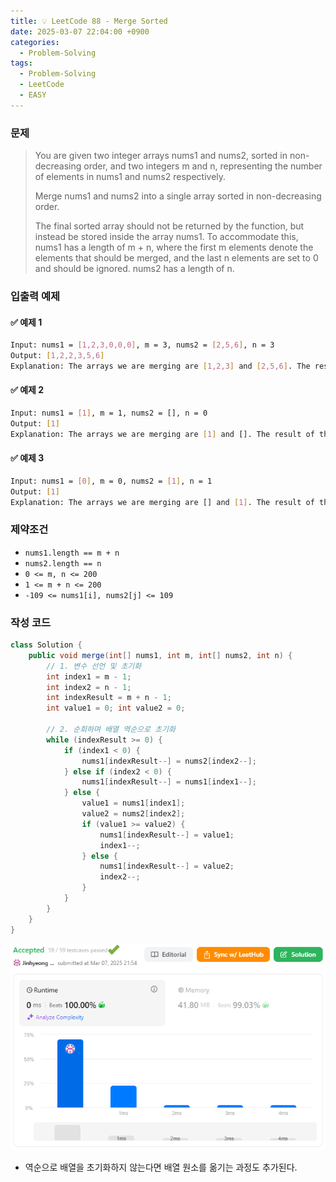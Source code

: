 ```yaml
---
title: 💡 LeetCode 88 - Merge Sorted
date: 2025-03-07 22:04:00 +0900
categories:
  - Problem-Solving
tags:
  - Problem-Solving
  - LeetCode
  - EASY
---
```


### 문제
>You are given two integer arrays nums1 and nums2, sorted in non-decreasing order, and two integers m and n, representing the number of elements in nums1 and nums2 respectively.
>
>Merge nums1 and nums2 into a single array sorted in non-decreasing order.
>
>The final sorted array should not be returned by the function, but instead be stored inside the array nums1. To accommodate this, nums1 has a length of m + n, where the first m elements denote the elements that should be merged, and the last n elements are set to 0 and should be ignored. nums2 has a length of n.


### 입출력 예제
#### ✅ 예제 1
```bash
Input: nums1 = [1,2,3,0,0,0], m = 3, nums2 = [2,5,6], n = 3
Output: [1,2,2,3,5,6]
Explanation: The arrays we are merging are [1,2,3] and [2,5,6]. The result of the merge is [1,2,2,3,5,6] with the underlined elements coming from nums1.
```

#### ✅ 예제 2
```bash
Input: nums1 = [1], m = 1, nums2 = [], n = 0
Output: [1]
Explanation: The arrays we are merging are [1] and []. The result of the merge is [1].
```

#### ✅ 예제 3
```bash
Input: nums1 = [0], m = 0, nums2 = [1], n = 1
Output: [1]
Explanation: The arrays we are merging are [] and [1]. The result of the merge is [1]. Note that because m = 0, there are no elements in nums1. The 0 is only there to ensure the merge result can fit in nums1.
```


### 제약조건
- `nums1.length == m + n`
- `nums2.length == n`
- `0 <= m, n <= 200`
- `1 <= m + n <= 200`
- `-109 <= nums1[i], nums2[j] <= 109`


### 작성 코드
```java
class Solution {
	public void merge(int[] nums1, int m, int[] nums2, int n) {
		// 1. 변수 선언 및 초기화
		int index1 = m - 1;
		int index2 = n - 1;
		int indexResult = m + n - 1;
		int value1 = 0; int value2 = 0;
		
		// 2. 순회하며 배열 역순으로 초기화
		while (indexResult >= 0) {
			if (index1 < 0) {
				nums1[indexResult--] = nums2[index2--];
			} else if (index2 < 0) {
				nums1[indexResult--] = nums1[index1--]; 
			} else {
				value1 = nums1[index1];
				value2 = nums2[index2];
				if (value1 >= value2) {
					nums1[indexResult--] = value1;
					index1--;
				} else {
					nums1[indexResult--] = value2;
					index2--;
				}
			}
		}
	}
}
```
![](/assets/image/Pasted%20image%2020250528021846.png)
- 역순으로 배열을 초기화하지 않는다면 배열 원소를 옮기는 과정도 추가된다.